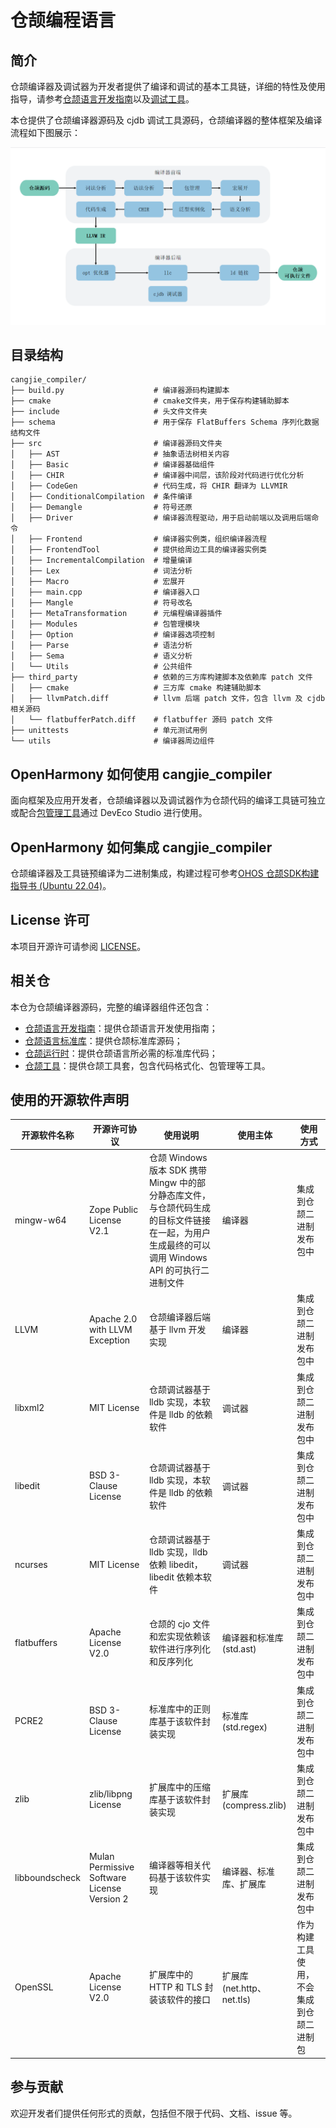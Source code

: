 # 仓颉编程语言

## 简介

仓颉编译器及调试器为开发者提供了编译和调试的基本工具链，详细的特性及使用指导，请参考[仓颉语言开发指南](https://gitcode.com/Cangjie/cangjie_docs/blob/dev/docs/dev-guide/source_zh_cn/first_understanding/basic.md)以及[调试工具](https://gitcode.com/Cangjie/cangjie_docs/blob/dev/docs/tools/source_zh_cn/cmd-tools/cjdb_manual.md)。

本仓提供了仓颉编译器源码及 cjdb 调试工具源码，仓颉编译器的整体框架及编译流程如下图展示：

![架构图](figures/Compiler_Architecture_Diagram_zh.png)

## 目录结构

```text
cangjie_compiler/
├── build.py                    # 编译器源码构建脚本
├── cmake                       # cmake文件夹，用于保存构建辅助脚本
├── include                     # 头文件文件夹
├── schema                      # 用于保存 FlatBuffers Schema 序列化数据结构文件
├── src                         # 编译器源码文件夹
│   ├── AST                     # 抽象语法树相关内容
│   ├── Basic                   # 编译器基础组件
│   ├── CHIR                    # 编译器中间层，该阶段对代码进行优化分析
│   ├── CodeGen                 # 代码生成，将 CHIR 翻译为 LLVMIR
│   ├── ConditionalCompilation  # 条件编译
│   ├── Demangle                # 符号还原
│   ├── Driver                  # 编译器流程驱动，用于启动前端以及调用后端命令
│   ├── Frontend                # 编译器实例类，组织编译器流程
│   ├── FrontendTool            # 提供给周边工具的编译器实例类
│   ├── IncrementalCompilation  # 增量编译
│   ├── Lex                     # 词法分析
│   ├── Macro                   # 宏展开
│   ├── main.cpp                # 编译器入口
│   ├── Mangle                  # 符号改名
│   ├── MetaTransformation      # 元编程编译器插件
│   ├── Modules                 # 包管理模块
│   ├── Option                  # 编译器选项控制
│   ├── Parse                   # 语法分析
│   ├── Sema                    # 语义分析
│   └── Utils                   # 公共组件
├── third_party                 # 依赖的三方库构建脚本及依赖库 patch 文件
│   ├── cmake                   # 三方库 cmake 构建辅助脚本
│   ├── llvmPatch.diff          # llvm 后端 patch 文件，包含 llvm 及 cjdb 相关源码
│   └── flatbufferPatch.diff    # flatbuffer 源码 patch 文件
├── unittests                   # 单元测试用例
└── utils                       # 编译器周边组件
```

## OpenHarmony 如何使用 cangjie_compiler

面向框架及应用开发者，仓颉编译器以及调试器作为仓颉代码的编译工具链可独立或配合[包管理工具](https://gitcode.com/Cangjie/cangjie_docs/blob/dev/docs/tools/source_zh_cn/cmd-tools/cjpm_manual.md)通过 DevEco Studio 进行使用。

## OpenHarmony 如何集成 cangjie_compiler

仓颉编译器及工具链预编译为二进制集成，构建过程可参考[OHOS 仓颉SDK构建指导书 (Ubuntu 22.04)](https://gitcode.com/Cangjie/cangjie_build/blob/dev/docs/linux_ohos_zh.md)。

## License 许可

本项目开源许可请参阅 [LICENSE](LICENSE)。

## 相关仓

本仓为仓颉编译器源码，完整的编译器组件还包含：

- [仓颉语言开发指南](https://gitcode.com/Cangjie/cangjie_docs/tree/main/docs/dev-guide)：提供仓颉语言开发使用指南；
- [仓颉语言标准库](https://gitcode.com/Cangjie/cangjie_runtime/tree/main/std)：提供仓颉标准库源码；
- [仓颉运行时](https://gitcode.com/Cangjie/cangjie_runtime/tree/main/runtime)：提供仓颉语言所必需的标准库代码；
- [仓颉工具](https://gitcode.com/Cangjie/cangjie_tools/tree/main)：提供仓颉工具套，包含代码格式化、包管理等工具。

## 使用的开源软件声明

| 开源软件名称 | 开源许可协议 | 使用说明 | 使用主体 | 使用方式 |
| ---------- | ---------- | ------ | ------- | ------- |
| mingw-w64 | Zope Public License V2.1 | 仓颉 Windows 版本 SDK 携带 Mingw 中的部分静态库文件，与仓颉代码生成的目标文件链接在一起，为用户生成最终的可以调用 Windows API 的可执行二进制文件 | 编译器 | 集成到仓颉二进制发布包中 |
| LLVM | Apache 2.0 with LLVM Exception | 仓颉编译器后端基于 llvm 开发实现 | 编译器 | 集成到仓颉二进制发布包中 |
| libxml2 | MIT License | 仓颉调试器基于 lldb 实现，本软件是 lldb 的依赖软件 | 调试器 | 集成到仓颉二进制发布包中 |
| libedit | BSD 3-Clause License | 仓颉调试器基于 lldb 实现，本软件是 lldb 的依赖软件 | 调试器 | 集成到仓颉二进制发布包中 |
| ncurses | MIT License | 仓颉调试器基于 lldb 实现，lldb 依赖 libedit，libedit 依赖本软件 | 调试器 | 集成到仓颉二进制发布包中 |
| flatbuffers | Apache License V2.0 | 仓颉的 cjo 文件和宏实现依赖该软件进行序列化和反序列化 | 编译器和标准库(std.ast) | 集成到仓颉二进制发布包中 |
| PCRE2 | BSD 3-Clause License | 标准库中的正则库基于该软件封装实现 | 标准库(std.regex) | 集成到仓颉二进制发布包中 | 
| zlib | zlib/libpng License | 扩展库中的压缩库基于该软件封装实现 | 扩展库(compress.zlib) | 集成到仓颉二进制发布包中 |
| libboundscheck | Mulan Permissive Software License Version 2 | 编译器等相关代码基于该软件实现 | 编译器、标准库、扩展库 | 集成到仓颉二进制发布包中 |
| OpenSSL | Apache License V2.0 | 扩展库中的 HTTP 和 TLS 封装该软件的接口 | 扩展库(net.http、net.tls) | 作为构建工具使用，不会集成到仓颉二进制包 |

## 参与贡献

欢迎开发者们提供任何形式的贡献，包括但不限于代码、文档、issue 等。